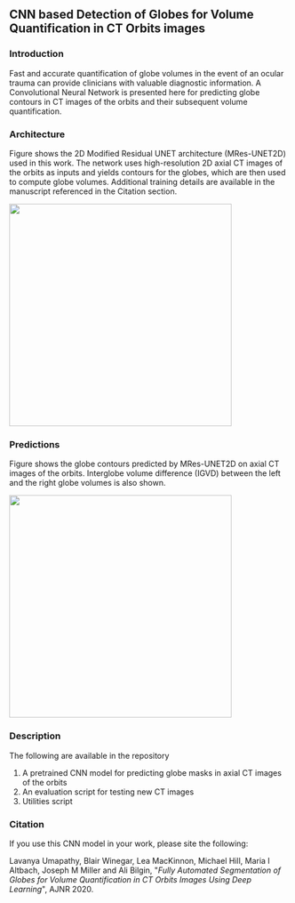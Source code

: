 ## CNN based Detection of Globes for Volume Quantification in CT Orbits images

### Introduction
Fast and accurate quantification of globe volumes in the event of an ocular trauma can provide clinicians with valuable diagnostic information. A Convolutional Neural Network is presented here for predicting globe contours in CT images of the orbits and their subsequent volume quantification.

### Architecture
Figure shows the 2D Modified Residual UNET architecture (MRes-UNET2D) used in this work. The network uses high-resolution 2D axial CT images of the orbits as inputs and yields contours for the globes, which are then used to compute globe volumes. Additional training details are available in the manuscript referenced in the Citation section.

<img src="https://github.com/lunastra26/globe-volumes/blob/master/Images/Architecture.JPG" width="400">

### Predictions
Figure shows the globe contours predicted by MRes-UNET2D on axial CT images of the orbits. Interglobe volume difference (IGVD) between the left and the right globe volumes is also shown.  

<img src="https://github.com/lunastra26/globe-volumes/blob/master/Images/Predictions.JPG" width="400">

### Description
The following are available in the repository
1) A pretrained CNN model for predicting globe masks in axial CT images of the orbits
2) An evaluation script for testing new CT images
3) Utilities script


### Citation
If you use this CNN model in your work, please site the following:

Lavanya Umapathy, Blair Winegar, Lea MacKinnon, Michael Hill, Maria I Altbach, Joseph M Miller and Ali Bilgin, 
"*Fully Automated Segmentation of Globes for Volume Quantification in CT Orbits Images Using Deep Learning*", AJNR 2020.
